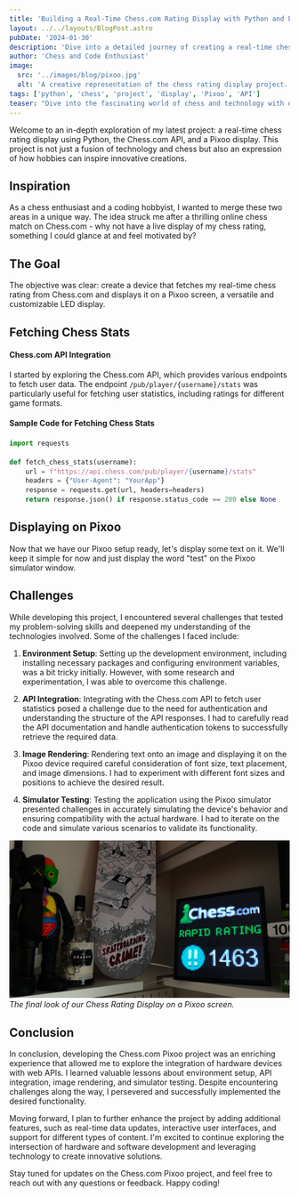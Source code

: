 ```yaml
---
title: 'Building a Real-Time Chess.com Rating Display with Python and Pixoo'
layout: ../../layouts/BlogPost.astro
pubDate: '2024-01-30'
description: 'Dive into a detailed journey of creating a real-time chess rating display using Python, Chess.com API, and Pixoo.'
author: 'Chess and Code Enthusiast'
image:
  src: '../images/blog/pixoo.jpg'
  alt: 'A creative representation of the chess rating display project.'
tags: ['python', 'chess', 'project', 'display', 'Pixoo', 'API']
teaser: "Dive into the fascinating world of chess and technology with our latest blog post! Join us on an exciting journey as we explore the creation of a real-time chess rating display using Python, the Chess.com API, and a Pixoo display. Discover how we blend the strategic depth of chess with the power of coding to craft an innovative solution that's as captivating as the game itself. Stay tuned for insights, code snippets, and a glimpse into the challenges and triumphs of this chess-inspired coding adventure!"
---
```


Welcome to an in-depth exploration of my latest project: a real-time chess rating display using Python, the Chess.com API, and a Pixoo display. This project is not just a fusion of technology and chess but also an expression of how hobbies can inspire innovative creations.

## Inspiration

As a chess enthusiast and a coding hobbyist, I wanted to merge these two areas in a unique way. The idea struck me after a thrilling online chess match on Chess.com - why not have a live display of my chess rating, something I could glance at and feel motivated by?

## The Goal

The objective was clear: create a device that fetches my real-time chess rating from Chess.com and displays it on a Pixoo screen, a versatile and customizable LED display.

## Fetching Chess Stats

#### Chess.com API Integration

I started by exploring the Chess.com API, which provides various endpoints to fetch user data. The endpoint `/pub/player/{username}/stats` was particularly useful for fetching user statistics, including ratings for different game formats.

#### Sample Code for Fetching Chess Stats

```python
import requests

def fetch_chess_stats(username):
    url = f"https://api.chess.com/pub/player/{username}/stats"
    headers = {"User-Agent": "YourApp"}
    response = requests.get(url, headers=headers)
    return response.json() if response.status_code == 200 else None
```

## Displaying on Pixoo

Now that we have our Pixoo setup ready, let's display some text on it. We'll keep it simple for now and just display the word "test" on the Pixoo simulator window.

## Challenges

While developing this project, I encountered several challenges that tested my problem-solving skills and deepened my understanding of the technologies involved. Some of the challenges I faced include:

1. **Environment Setup**: Setting up the development environment, including installing necessary packages and configuring environment variables, was a bit tricky initially. However, with some research and experimentation, I was able to overcome this challenge.

2. **API Integration**: Integrating with the Chess.com API to fetch user statistics posed a challenge due to the need for authentication and understanding the structure of the API responses. I had to carefully read the API documentation and handle authentication tokens to successfully retrieve the required data.

3. **Image Rendering**: Rendering text onto an image and displaying it on the Pixoo device required careful consideration of font size, text placement, and image dimensions. I had to experiment with different font sizes and positions to achieve the desired result.

4. **Simulator Testing**: Testing the application using the Pixoo simulator presented challenges in accurately simulating the device's behavior and ensuring compatibility with the actual hardware. I had to iterate on the code and simulate various scenarios to validate its functionality.

![Chess Rating Display](../../images/blog/pixoo.jpg)
_The final look of our Chess Rating Display on a Pixoo screen._

## Conclusion

In conclusion, developing the Chess.com Pixoo project was an enriching experience that allowed me to explore the integration of hardware devices with web APIs. I learned valuable lessons about environment setup, API integration, image rendering, and simulator testing. Despite encountering challenges along the way, I persevered and successfully implemented the desired functionality.

Moving forward, I plan to further enhance the project by adding additional features, such as real-time data updates, interactive user interfaces, and support for different types of content. I'm excited to continue exploring the intersection of hardware and software development and leveraging technology to create innovative solutions.

Stay tuned for updates on the Chess.com Pixoo project, and feel free to reach out with any questions or feedback. Happy coding!
